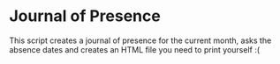 Journal of Presence
===================

This script creates a journal of presence for the current month, asks
the absence dates and creates an HTML file you need to print yourself :(

